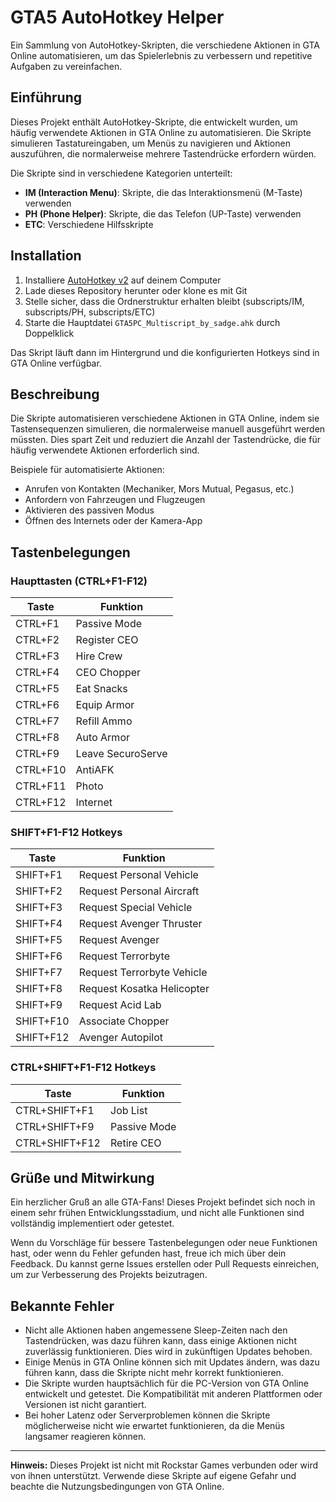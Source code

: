 # GTA5 AutoHotkey Helper

Ein Sammlung von AutoHotkey-Skripten, die verschiedene Aktionen in GTA Online automatisieren, um das Spielerlebnis zu verbessern und repetitive Aufgaben zu vereinfachen.

## Einführung

Dieses Projekt enthält AutoHotkey-Skripte, die entwickelt wurden, um häufig verwendete Aktionen in GTA Online zu automatisieren. Die Skripte simulieren Tastatureingaben, um Menüs zu navigieren und Aktionen auszuführen, die normalerweise mehrere Tastendrücke erfordern würden.

Die Skripte sind in verschiedene Kategorien unterteilt:
- **IM (Interaction Menu)**: Skripte, die das Interaktionsmenü (M-Taste) verwenden
- **PH (Phone Helper)**: Skripte, die das Telefon (UP-Taste) verwenden
- **ETC**: Verschiedene Hilfsskripte

## Installation

1. Installiere [AutoHotkey v2](https://www.autohotkey.com/) auf deinem Computer
2. Lade dieses Repository herunter oder klone es mit Git
3. Stelle sicher, dass die Ordnerstruktur erhalten bleibt (subscripts/IM, subscripts/PH, subscripts/ETC)
4. Starte die Hauptdatei `GTA5PC_Multiscript_by_sadge.ahk` durch Doppelklick

Das Skript läuft dann im Hintergrund und die konfigurierten Hotkeys sind in GTA Online verfügbar.

## Beschreibung

Die Skripte automatisieren verschiedene Aktionen in GTA Online, indem sie Tastensequenzen simulieren, die normalerweise manuell ausgeführt werden müssten. Dies spart Zeit und reduziert die Anzahl der Tastendrücke, die für häufig verwendete Aktionen erforderlich sind.

Beispiele für automatisierte Aktionen:
- Anrufen von Kontakten (Mechaniker, Mors Mutual, Pegasus, etc.)
- Anfordern von Fahrzeugen und Flugzeugen
- Aktivieren des passiven Modus
- Öffnen des Internets oder der Kamera-App

## Tastenbelegungen

### Haupttasten (CTRL+F1-F12)

| Taste | Funktion |
|-------|----------|
| CTRL+F1 | Passive Mode |
| CTRL+F2 | Register CEO |
| CTRL+F3 | Hire Crew |
| CTRL+F4 | CEO Chopper |
| CTRL+F5 | Eat Snacks |
| CTRL+F6 | Equip Armor |
| CTRL+F7 | Refill Ammo |
| CTRL+F8 | Auto Armor |
| CTRL+F9 | Leave SecuroServe |
| CTRL+F10 | AntiAFK |
| CTRL+F11 | Photo |
| CTRL+F12 | Internet |

### SHIFT+F1-F12 Hotkeys

| Taste | Funktion |
|-------|----------|
| SHIFT+F1 | Request Personal Vehicle |
| SHIFT+F2 | Request Personal Aircraft |
| SHIFT+F3 | Request Special Vehicle |
| SHIFT+F4 | Request Avenger Thruster |
| SHIFT+F5 | Request Avenger |
| SHIFT+F6 | Request Terrorbyte |
| SHIFT+F7 | Request Terrorbyte Vehicle |
| SHIFT+F8 | Request Kosatka Helicopter |
| SHIFT+F9 | Request Acid Lab |
| SHIFT+F10 | Associate Chopper |
| SHIFT+F12 | Avenger Autopilot |

### CTRL+SHIFT+F1-F12 Hotkeys

| Taste | Funktion |
|-------|----------|
| CTRL+SHIFT+F1 | Job List |
| CTRL+SHIFT+F9 | Passive Mode |
| CTRL+SHIFT+F12 | Retire CEO |

## Grüße und Mitwirkung

Ein herzlicher Gruß an alle GTA-Fans! Dieses Projekt befindet sich noch in einem sehr frühen Entwicklungsstadium, und nicht alle Funktionen sind vollständig implementiert oder getestet.

Wenn du Vorschläge für bessere Tastenbelegungen oder neue Funktionen hast, oder wenn du Fehler gefunden hast, freue ich mich über dein Feedback. Du kannst gerne Issues erstellen oder Pull Requests einreichen, um zur Verbesserung des Projekts beizutragen.

## Bekannte Fehler

- Nicht alle Aktionen haben angemessene Sleep-Zeiten nach den Tastendrücken, was dazu führen kann, dass einige Aktionen nicht zuverlässig funktionieren. Dies wird in zukünftigen Updates behoben.
- Einige Menüs in GTA Online können sich mit Updates ändern, was dazu führen kann, dass die Skripte nicht mehr korrekt funktionieren.
- Die Skripte wurden hauptsächlich für die PC-Version von GTA Online entwickelt und getestet. Die Kompatibilität mit anderen Plattformen oder Versionen ist nicht garantiert.
- Bei hoher Latenz oder Serverproblemen können die Skripte möglicherweise nicht wie erwartet funktionieren, da die Menüs langsamer reagieren können.

---

**Hinweis:** Dieses Projekt ist nicht mit Rockstar Games verbunden oder wird von ihnen unterstützt. Verwende diese Skripte auf eigene Gefahr und beachte die Nutzungsbedingungen von GTA Online.
